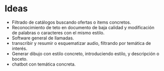 # Ideas

* Filtrado de catálogos buscando ofertas o items concretos.
* Reconocimiento de teto en documento de baja calidad y modificación de palabras o caracteres con el mismo estilo.
* Software general de llamadas.
* transcribir y resumir o esquematizar audio, filtrando por temática de interés.
* Generar dibujo con estilo concreto, introduciendo estilo, y descripción o boceto.
* chatbot con temática concreta.
